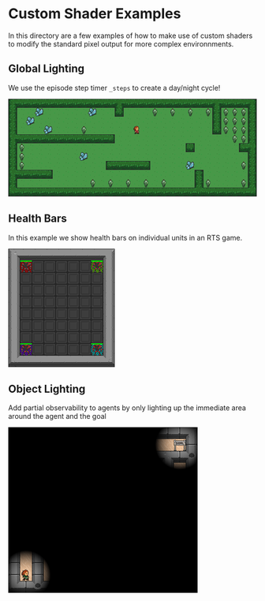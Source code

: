 # Custom Shader Examples

In this directory are a few examples of how to make use of custom shaders to modify the standard pixel output for more complex environnments.


## Global Lighting

We use the episode step timer `_steps` to create a day/night cycle! 

![Global Lighting](Global%20Lighting/reset_global.png)

## Health Bars

In this example we show health bars on individual units in an RTS game. 

![Health Bars](Health%20Bars/reset_global.png)

## Object Lighting 

Add partial observability to agents by only lighting up the immediate area around the agent and the goal

![Object Lighting](Object%20Lighting/reset_global.png)